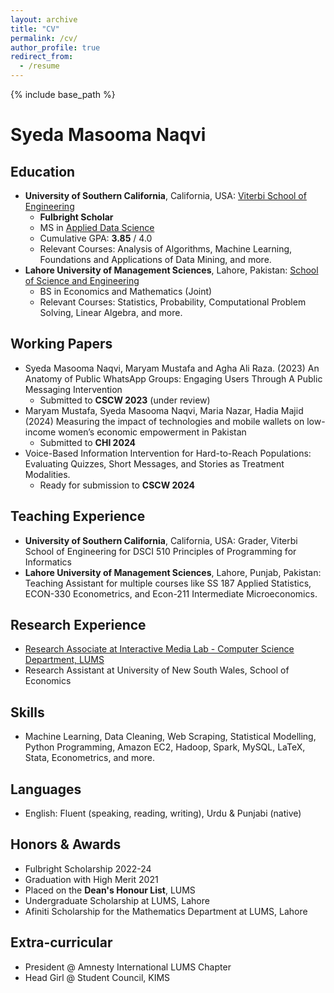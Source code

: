 ```yaml
---
layout: archive
title: "CV"
permalink: /cv/
author_profile: true
redirect_from:
  - /resume
---
```


{% include base_path %}

# Syeda Masooma Naqvi

## Education

- **University of Southern California**, California, USA: [Viterbi School of Engineering](https://www.usc.edu/)
  - **Fulbright Scholar**
  - MS in [Applied Data Science](https://www.cs.usc.edu/academic-programs/masters/data-science/)
  - Cumulative GPA: **3.85** / 4.0
  - Relevant Courses: Analysis of Algorithms, Machine Learning, Foundations and Applications of Data Mining, and more.
- **Lahore University of Management Sciences**, Lahore, Pakistan: [School of Science and Engineering](https://lums.edu.pk/)
  - BS in Economics and Mathematics (Joint)
  - Relevant Courses: Statistics, Probability, Computational Problem Solving, Linear Algebra, and more.

## Working Papers

- Syeda Masooma Naqvi, Maryam Mustafa and Agha Ali Raza. (2023) An Anatomy of Public WhatsApp Groups: Engaging Users Through A Public Messaging Intervention
  - Submitted to **CSCW 2023** (under review)
- Maryam Mustafa, Syeda Masooma Naqvi, Maria Nazar, Hadia Majid (2024) Measuring the impact of technologies and mobile wallets on low-income women’s economic empowerment in Pakistan
  - Submitted to **CHI 2024**
- Voice-Based Information Intervention for Hard-to-Reach Populations: Evaluating Quizzes, Short Messages, and Stories as Treatment Modalities.
  - Ready for submission to **CSCW 2024**

## Teaching Experience

- **University of Southern California**, California, USA: Grader, Viterbi School of Engineering for DSCI 510 Principles of Programming for Informatics
- **Lahore University of Management Sciences**, Lahore, Punjab, Pakistan: Teaching Assistant for multiple courses like SS 187 Applied Statistics, ECON-330 Econometrics, and Econ-211 Intermediate Microeconomics.

## Research Experience

- [Research Associate at Interactive Media Lab - Computer Science Department, LUMS](https://www.maryamustafa.com/people#h.urm5je9s3go1)
- Research Assistant at University of New South Wales, School of Economics

## Skills

- Machine Learning, Data Cleaning, Web Scraping, Statistical Modelling, Python Programming, Amazon EC2, Hadoop, Spark, MySQL, LaTeX, Stata, Econometrics, and more.

## Languages

- English: Fluent (speaking, reading, writing), Urdu & Punjabi (native)

## Honors & Awards

- Fulbright Scholarship 2022-24
- Graduation with High Merit 2021
- Placed on the **Dean's Honour List**, LUMS
- Undergraduate Scholarship at LUMS, Lahore
- Afiniti Scholarship for the Mathematics Department at LUMS, Lahore

## Extra-curricular

- President @ Amnesty International LUMS Chapter
- Head Girl @ Student Council, KIMS
